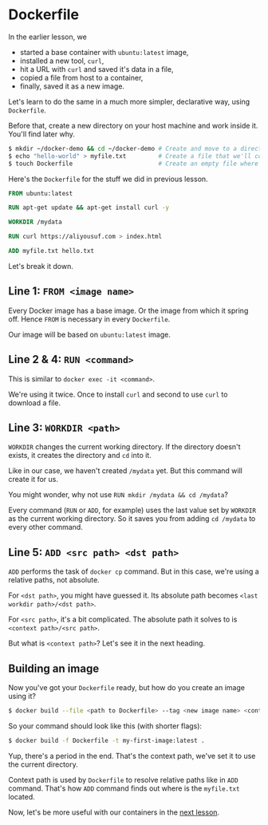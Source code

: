 # Dockerfile
In the earlier lesson, we
- started a base container with `ubuntu:latest` image,
- installed a new tool, `curl`,
- hit a URL with `curl` and saved it's data in a file,
- copied a file from host to a container,
- finally, saved it as a new image.

Let's learn to do the same in a much more simpler, declarative way, using `Dockerfile`.

Before that, create a new directory on your host machine and work inside it. You'll find later why.

```bash
$ mkdir ~/docker-demo && cd ~/docker-demo # Create and move to a directory
$ echo "hello-world" > myfile.txt         # Create a file that we'll copy later
$ touch Dockerfile                        # Create an empty file where we'll do our work
```

Here's the `Dockerfile` for the stuff we did in previous lesson.

```Dockerfile
FROM ubuntu:latest

RUN apt-get update && apt-get install curl -y

WORKDIR /mydata

RUN curl https://aliyousuf.com > index.html

ADD myfile.txt hello.txt
```

Let's break it down.

## Line 1: `FROM <image name>`
Every Docker image has a base image. Or the image from which it spring off. Hence `FROM` is necessary in every `Dockerfile`.

Our image will be based on `ubuntu:latest` image.

## Line 2 & 4: `RUN <command>`
This is similar to `docker exec -it <command>`.

We're using it twice. Once to install `curl` and second to use `curl` to download a file.

## Line 3: `WORKDIR <path>`
`WORKDIR` changes the current working directory. If the directory doesn't exists, it creates the directory and `cd` into it.

Like in our case, we haven't created `/mydata` yet. But this command will create it for us.

You might wonder, why not use `RUN mkdir /mydata && cd /mydata`?

Every command (`RUN` or `ADD`, for example) uses the last value set by `WORKDIR` as the current working directory. So it saves you from adding `cd /mydata` to every other command.

## Line 5: `ADD <src path> <dst path>`
`ADD` performs the task of `docker cp` command. But in this case, we're using a relative paths, not absolute.

For `<dst path>`, you might have guessed it. Its absolute path becomes `<last workdir path>/<dst path>`.

For `<src path>`, it's a bit complicated. The absolute path it solves to is `<context path>/<src path>`.

But what is `<context path>`? Let's see it in the next heading.

## Building an image
Now you've got your `Dockerfile` ready, but how do you create an image using it?

```bash
$ docker build --file <path to Dockerfile> --tag <new image name> <context path>
```

So your command should look like this (with shorter flags):

```bash
$ docker build -f Dockerfile -t my-first-image:latest .
```

Yup, there's a period in the end. That's the context path, we've set it to use the current directory.

Context path is used by `Dockerfile` to resolve relative paths like in `ADD` command. That's how `ADD` command finds out where is the `myfile.txt` located.

Now, let's be more useful with our containers in the [next lesson](/lesson-7).